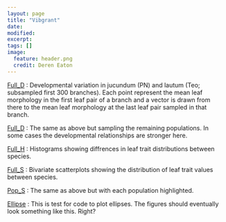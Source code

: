 ```yaml
---
layout: page
title: "Vibgrant"
date: 
modified:
excerpt:
tags: []
image: 
  feature: header.png
  credit: Deren Eaton
---
```



[Full_D](Full_D.html) : Developmental variation in jucundum (PN) and lautum (Teo; subsampled first 300 branches). Each point represent the mean leaf morphology in the first leaf pair of a branch and a vector is drawn from there to the mean leaf morphology at the last leaf pair sampled in that branch.  

[Full_D](Full_D_alt.html) : The same as above but sampling the remaining populations. In some cases the developmental relationships are stronger here.  

[Full_H](Full_H.html) : Histograms showing diffrences in leaf trait distributions between species.  

[Full_S](Full_S.html) : Bivariate scatterplots showing the distribution of leaf trait values between species.  

[Pop_S](Full_S_pops.html) : The same as above but with each population highlighted.  

[Ellipse](Ellipse_testing.html) : This is test for code to plot ellipses. The figures should eventually look something like this. Right?






